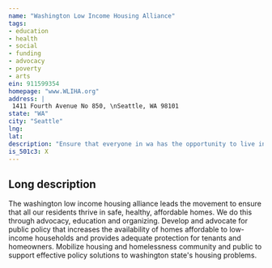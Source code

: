 ```yaml
---
name: "Washington Low Income Housing Alliance"
tags:
- education
- health
- social
- funding
- advocacy
- poverty
- arts
ein: 911599354
homepage: "www.WLIHA.org"
address: |
 1411 Fourth Avenue No 850, \nSeattle, WA 98101
state: "WA"
city: "Seattle"
lng: 
lat: 
description: "Ensure that everyone in wa has the opportunity to live in a safe, healthy, affordable home. "
is_501c3: X
---
```


## Long description

The washington low income housing alliance leads the movement to ensure that all our residents thrive in safe, healthy, affordable homes. We do this through advocacy, education and organizing. Develop and advocate for public policy that increases the availability of homes affordable to low-income households and provides adequate protection for tenants and homeowners. Mobilize housing and homelessness community and public to support effective policy solutions to washington state's housing problems. 
